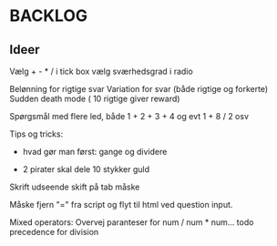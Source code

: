 # BACKLOG

## Ideer

Vælg + - * / i tick box
vælg sværhedsgrad i radio

Belønning for rigtige svar
Variation for svar (både rigtige og forkerte)
Sudden death mode ( 10 rigtige giver reward)

Spørgsmål med flere led, både 1 + 2 + 3 + 4 og evt 1 + 8 / 2 osv

Tips og tricks:

* hvad gør man først: gange og dividere

* 2 pirater skal dele 10 stykker guld

Skrift udseende skift på tab måske

Måske fjern "=" fra script og flyt til html ved question input.

Mixed operators:
Overvej paranteser for num / num * num...
todo precedence for division
